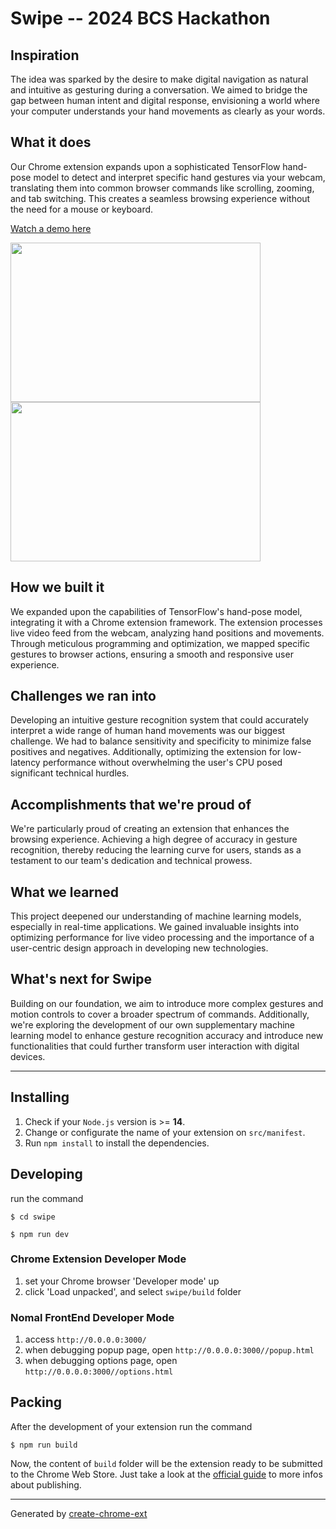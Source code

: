 # Swipe -- 2024 BCS Hackathon

## Inspiration
The idea was sparked by the desire to make digital navigation as natural and intuitive as gesturing during a conversation. We aimed to bridge the gap between human intent and digital response, envisioning a world where your computer understands your hand movements as clearly as your words.

## What it does
Our Chrome extension expands upon a sophisticated TensorFlow hand-pose model to detect and interpret specific hand gestures via your webcam, translating them into common browser commands like scrolling, zooming, and tab switching. This creates a seamless browsing experience without the need for a mouse or keyboard.

[Watch a demo here](https://www.youtube.com/watch?v=LBj3UQgiR1Y)

<!-- Resizing image to 200x200 pixels -->
<img src="https://github.com/maxbueckert/Swipe/assets/122507377/7fdad400-2d84-4e96-b692-561c5f740c66" width="400" height="255">

<!-- Resizing image to 100x100 pixels -->
<img src="https://github.com/maxbueckert/Swipe/assets/122507377/bc943ab5-9d39-43ee-b2a3-92e0a4e5d829" width="400" height="255">

## How we built it
We expanded upon the capabilities of TensorFlow's hand-pose model, integrating it with a Chrome extension framework. The extension processes live video feed from the webcam, analyzing hand positions and movements. Through meticulous programming and optimization, we mapped specific gestures to browser actions, ensuring a smooth and responsive user experience.

## Challenges we ran into
Developing an intuitive gesture recognition system that could accurately interpret a wide range of human hand movements was our biggest challenge. We had to balance sensitivity and specificity to minimize false positives and negatives. Additionally, optimizing the extension for low-latency performance without overwhelming the user's CPU posed significant technical hurdles.

## Accomplishments that we're proud of
We're particularly proud of creating an extension that enhances the browsing experience. Achieving a high degree of accuracy in gesture recognition, thereby reducing the learning curve for users, stands as a testament to our team's dedication and technical prowess.

## What we learned
This project deepened our understanding of machine learning models, especially in real-time applications. We gained invaluable insights into optimizing performance for live video processing and the importance of a user-centric design approach in developing new technologies.

## What's next for Swipe
Building on our foundation, we aim to introduce more complex gestures and motion controls to cover a broader spectrum of commands. Additionally, we're exploring the development of our own supplementary machine learning model to enhance gesture recognition accuracy and introduce new functionalities that could further transform user interaction with digital devices.

 --------------------------

## Installing

1. Check if your `Node.js` version is >= **14**.
2. Change or configurate the name of your extension on `src/manifest`.
3. Run `npm install` to install the dependencies.

## Developing

run the command

```shell
$ cd swipe

$ npm run dev
```

### Chrome Extension Developer Mode

1. set your Chrome browser 'Developer mode' up
2. click 'Load unpacked', and select `swipe/build` folder

### Nomal FrontEnd Developer Mode

1. access `http://0.0.0.0:3000/`
2. when debugging popup page, open `http://0.0.0.0:3000//popup.html`
3. when debugging options page, open `http://0.0.0.0:3000//options.html`

## Packing

After the development of your extension run the command

```shell
$ npm run build
```

Now, the content of `build` folder will be the extension ready to be submitted to the Chrome Web Store. Just take a look at the [official guide](https://developer.chrome.com/webstore/publish) to more infos about publishing.

---

Generated by [create-chrome-ext](https://github.com/guocaoyi/create-chrome-ext)
